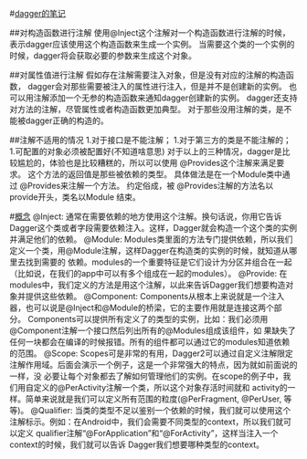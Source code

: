 #[dagger的笔记](http://google.github.io/dagger/)

##对构造函数进行注解
使用@Inject这个注解对一个构造函数进行注解的时候，表示dagger应该使用这个构造函数来生成一个实例。
当需要这个类的一个实例的时候，dagger将会获取必要的参数来生成这个对象。


##对属性值进行注解
假如存在注解需要注入对象，但是没有对应的注解的构造函数，
dagger会对那些需要被注入的属性进行注入，但是并不是创建新的实例。
也可以用注解添加一个无参的构造函数来通知dagger创建新的实例。
dagger还支持对方法的注解，尽管属性或者构造函数更加典型。
对于那些没用注解的类，是不能被dagger正确的构造的。

##注解不适用的情况
1.对于接口是不能注解；
1.对于第三方的类是不能注解的；
1.可配置的对象必须被配置好(不知道啥意思)
对于以上的三种情况，dagger是比较尴尬的，体验也是比较糟糕的，所以可以使用 @Provides这个注解来满足要求。
这个方法的返回值是那些被依赖的类型。
具体做法是在一个Module类中通过 @Provides来注解一个方法。
约定俗成，被 @Provides注解的方法名以provide开头，类名以Module 结束。


#[概念](http://www.jcodecraeer.com/a/anzhuokaifa/androidkaifa/2015/0519/2892.html)
@Inject: 通常在需要依赖的地方使用这个注解。换句话说，你用它告诉Dagger这个类或者字段需要依赖注入。这样，Dagger就会构造一个这个类的实例并满足他们的依赖。
@Module: Modules类里面的方法专门提供依赖，所以我们定义一个类，用@Module注解，这样Dagger在构造类的实例的时候，就知道从哪里去找到需要的 依赖。modules的一个重要特征是它们设计为分区并组合在一起（比如说，在我们的app中可以有多个组成在一起的modules）。
@Provide: 在modules中，我们定义的方法是用这个注解，以此来告诉Dagger我们想要构造对象并提供这些依赖。
@Component: Components从根本上来说就是一个注入器，也可以说是@Inject和@Module的桥梁，它的主要作用就是连接这两个部分。 Components可以提供所有定义了的类型的实例，比如：我们必须用@Component注解一个接口然后列出所有的@Modules组成该组件，如 果缺失了任何一块都会在编译的时候报错。所有的组件都可以通过它的modules知道依赖的范围。
@Scope: Scopes可是非常的有用，Dagger2可以通过自定义注解限定注解作用域。后面会演示一个例子，这是一个非常强大的特点，因为就如前面说的一样，没 必要让每个对象都去了解如何管理他们的实例。在scope的例子中，我们用自定义的@PerActivity注解一个类，所以这个对象存活时间就和 activity的一样。简单来说就是我们可以定义所有范围的粒度(@PerFragment, @PerUser, 等等)。
@Qualifier: 当类的类型不足以鉴别一个依赖的时候，我们就可以使用这个注解标示。例如：在Android中，我们会需要不同类型的context，所以我们就可以定义 qualifier注解“@ForApplication”和“@ForActivity”，这样当注入一个context的时候，我们就可以告诉 Dagger我们想要哪种类型的context。



